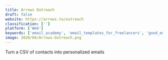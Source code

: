 ```yaml
---
title: Arrows Outreach
draft: false 
website: https://arrows.to/outreach
classification: ['']
platform: ['Web']
keywords: ['email_academy', 'email_templates_for_freelancers', 'good_email_copy', 'gorgias', 'kraftnow', 'maizzle', 'opensource_email_template', 'pistachio_email_templates', 'postcards', 'really_good_emails', 'saas_email_templates', 'stripo', 'tabler_email_ui_kit', 'templates_by_email_monster', 'templates_by_emailoctopus']
image: 2020/04/Arrows-Outreach.png
---
```

Turn a CSV of contacts into personalized emails